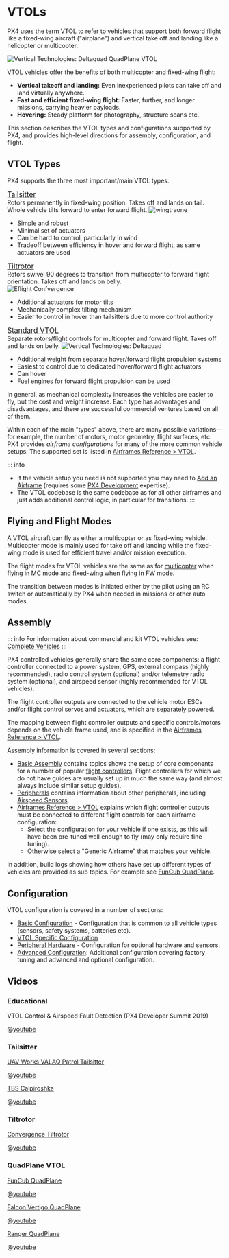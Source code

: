 # VTOLs

PX4 uses the term VTOL to refer to vehicles that support both forward flight like a fixed-wing aircraft ("airplane") and vertical take off and landing like a helicopter or multicopter.

![Vertical Technologies: Deltaquad QuadPlane VTOL](../../assets/airframes/vtol/vertical_technologies_deltaquad/hero.jpg)

VTOL vehicles offer the benefits of both multicopter and fixed-wing flight:

- **Vertical takeoff and landing:** Even inexperienced pilots can take off and land virtually anywhere.
- **Fast and efficient fixed-wing flight:** Faster, further, and longer missions, carrying heavier payloads.
- **Hovering:** Steady platform for photography, structure scans etc.

This section describes the VTOL types and configurations supported by PX4, and provides high-level directions for assembly, configuration, and flight.

## VTOL Types

PX4 supports the three most important/main VTOL types.

<div class="grid_wrapper three_column">
  <div class="grid_item">
    <div class="grid_item_heading"><a href="tailsitter.html" title="Tailsitter"><big>Tailsitter</big></a></div>
    <div class="grid_text">
    Rotors permanently in fixed-wing position.
    Takes off and lands on tail. Whole vehicle tilts forward to enter forward flight.
    <img src="../../assets/airframes/vtol/wingtraone/hero.jpg" title="wingtraone" />
    <ul>
      <li>Simple and robust</li>
      <li>Minimal set of actuators</li>
      <li>Can be hard to control, particularly in wind</li>
      <li>Tradeoff between efficiency in hover and forward flight, as same actuators are used</li>
    </ul>
    </div>
  </div>
<div class="grid_item">
  <div class="grid_item_heading"><a href="tiltrotor.html" title="Tiltrotor"><big>Tiltrotor</big></a></div>
  Rotors swivel 90 degrees to transition from multicopter to forward flight orientation.
  Takes off and lands on belly.
  <div class="grid_text">
  <img src="../../assets/airframes/vtol/eflite_convergence_pixfalcon/hero.jpg" title="Eflight Confvergence" />
  <ul>
    <li>Additional actuators for motor tilts</li>
    <li>Mechanically complex tilting mechanism</li>
    <li>Easier to control in hover than tailsitters due to more control authority</li>
  </ul>
  </div>
</div>
<div class="grid_item">
  <div class="grid_item_heading"><a href="standardvtol.html" title="Standard VTOL"><big>Standard VTOL</big></a></div>
  <div class="grid_text">
  Separate rotors/flight controls for multicopter and forward flight. Takes off and lands on belly.
  <img src="../../assets/airframes/vtol/vertical_technologies_deltaquad/hero_small.png" title="Vertical Technologies: Deltaquad" />
  <ul>
    <li>Additional weight from separate hover/forward flight propulsion systems</li>
    <li>Easiest to control due to dedicated hover/forward flight actuators</li>
    <li>Can hover</li>
    <li>Fuel engines for forward flight propulsion can be used</li>
  </ul>
  </div>
 </div>
</div>

In general, as mechanical complexity increases the vehicles are easier to fly, but the cost and weight increase.
Each type has advantages and disadvantages, and there are successful commercial ventures based on all of them.

Within each of the main "types" above, there are many possible variations—for example, the number of motors, motor geometry, flight surfaces, etc.
PX4 provides _airframe configurations_ for many of the more common vehicle setups.
The supported set is listed in [Airframes Reference > VTOL](../airframes/airframe_reference.md#vtol).

::: info

- If the vehicle setup you need is not supported you may need to [Add an Airframe](../dev_airframes/adding_a_new_frame.md) (requires some [PX4 Development](../development/development.md) expertise).
- The VTOL codebase is the same codebase as for all other airframes and just adds additional control logic, in particular for transitions.
  :::

## Flying and Flight Modes

A VTOL aircraft can fly as either a multicopter or as fixed-wing vehicle.
Multicopter mode is mainly used for take off and landing while the fixed-wing mode is used for efficient travel and/or mission execution.

The flight modes for VTOL vehicles are the same as for [multicopter](../flight_modes_mc/index.md) when flying in MC mode and [fixed-wing](../flight_modes_fw/index.md) when flying in FW mode.

The transition between modes is initiated either by the pilot using an RC switch or automatically by PX4 when needed in missions or other auto modes.

## Assembly

::: info
For information about commercial and kit VTOL vehicles see: [Complete Vehicles](../complete_vehicles/index.md)
:::

PX4 controlled vehicles generally share the same core components: a flight controller connected to a power system, GPS, external compass (highly recommended), radio control system (optional) and/or telemetry radio system (optional), and airspeed sensor (highly recommended for VTOL vehicles).

The flight controller outputs are connected to the vehicle motor ESCs and/or flight control servos and actuators, which are separately powered.

The mapping between flight controller outputs and specific controls/motors depends on the vehicle frame used, and is specified in the [Airframes Reference > VTOL](../airframes/airframe_reference.md#vtol).

Assembly information is covered in several sections:

- [Basic Assembly](../assembly/index.md) contains topics shows the setup of core components for a number of popular [flight controllers](../flight_controller/index.md).
  Flight controllers for which we do not have guides are usually set up in much the same way (and almost always include similar setup guides).
- [Peripherals](../peripherals/index.md) contains information about other peripherals, including [Airspeed Sensors](../sensor/airspeed.md).
- [Airframes Reference > VTOL](../airframes/airframe_reference.md#vtol) explains which flight controller outputs must be connected to different flight controls for each airframe configuration:
  - Select the configuration for your vehicle if one exists, as this will have been pre-tuned well enough to fly (may only require fine tuning).
  - Otherwise select a "Generic Airframe" that matches your vehicle.

In addition, build logs showing how others have set up different types of vehicles are provided as sub topics.
For example see [FunCub QuadPlane](../frames_vtol/vtol_quadplane_fun_cub_vtol_pixhawk.md).

## Configuration

VTOL configuration is covered in a number of sections:

- [Basic Configuration](../config/index.md) - Configuration that is common to all vehicle types (sensors, safety systems, batteries etc).
- [VTOL Specific Configuration](../config_vtol/index.md)
- [Peripheral Hardware](../peripherals/index.md) - Configuration for optional hardware and sensors.
- [Advanced Configuration](../advanced_config/index.md): Additional configuration covering factory tuning and advanced and optional configuration.

## Videos

### Educational

VTOL Control & Airspeed Fault Detection (PX4 Developer Summit 2019)

@[youtube](https://youtu.be/37BIBAzD6fE)

<!-- 20190704 -->

### Tailsitter

[UAV Works VALAQ Patrol Tailsitter](https://www.valaqpatrol.com/valaq_patrol_technical_data/)

@[youtube](https://youtu.be/pWt6uoqpPIw)

[TBS Caipiroshka](../frames_vtol/vtol_tailsitter_caipiroshka_pixracer.md)

@[youtube](https://www.youtube.com/watch?v=acG0aTuf3f8&vq=hd720)

### Tiltrotor

[Convergence Tiltrotor](../frames_vtol/vtol_tiltrotor_eflite_convergence_pixfalcon.md)

@[youtube](https://youtu.be/E61P2f2WPNU)

### QuadPlane VTOL

[FunCub QuadPlane](../frames_vtol/vtol_quadplane_fun_cub_vtol_pixhawk.md)

@[youtube](https://www.youtube.com/watch?v=4K8yaa6A0ks&vq=hd720)

[Falcon Vertigo QuadPlane](../frames_vtol/vtol_quadplane_falcon_vertigo_hybrid_rtf_dropix.md)

@[youtube](https://youtu.be/h7OHTigtU0s)

[Ranger QuadPlane](../frames_vtol/vtol_quadplane_volantex_ranger_ex_pixhawk.md)

@[youtube](https://www.youtube.com/watch?v=7tGXkW6d3sA&vq=hd720)
